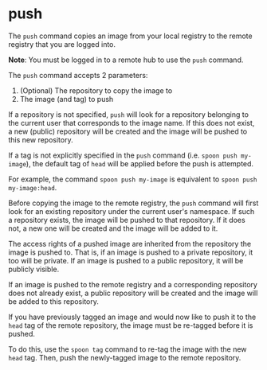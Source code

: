 # push

The `push` command copies an image from your local registry to the remote registry that you are logged into. 

**Note**: You must be logged in to a remote hub to use the `push` command. 

The `push` command accepts 2 parameters: 

1. (Optional) The repository to copy the image to
2. The image (and tag) to push

If a repository is not specified, `push` will look for a repository belonging to the current user that corresponds to the image name. If this does not exist, a new (public) repository will be created and the image will be pushed to this new repository. 

If a tag is not explicitly specified in the `push` command (i.e. `spoon push my-image`), the default tag of `head` will be applied before the push is attempted. 

For example, the command `spoon push my-image` is equivalent to `spoon push my-image:head`.  

Before copying the image to the remote registry, the `push` command will first look for an existing repository under the current user's namespace. If such a repository exists, the image will be pushed to that repository. If it does not, a new one will be created and the image will be added to it. 

The access rights of a pushed image are inherited from the repository the image is pushed to. That is, if an image is pushed to a private repository, it too will be private. If an image is pushed to a public repository, it will be publicly visible. 

If an image is pushed to the remote registry and a corresponding repository does not already exist, a public repository will be created and the image will be added to this repository. 


If you have previously tagged an image and would now like to push it to the `head` tag of the remote repository, the image must be re-tagged before it is pushed. 

To do this, use the `spoon tag` command to re-tag the image with the new `head` tag. Then, push the newly-tagged image to the remote repository. 

